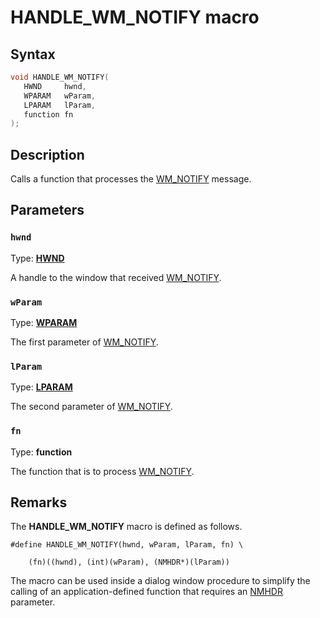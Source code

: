 # HANDLE_WM_NOTIFY macro

## Syntax

```cpp
void HANDLE_WM_NOTIFY(
   HWND     hwnd,
   WPARAM   wParam,
   LPARAM   lParam,
   function fn
);
```

## Description

Calls a function that processes the [WM_NOTIFY](https://learn.microsoft.com/windows/desktop/Controls/wm-notify) message.

## Parameters

### `hwnd`

Type: **[HWND](https://learn.microsoft.com/windows/desktop/WinProg/windows-data-types)**

A handle to the window that received [WM_NOTIFY](https://learn.microsoft.com/windows/desktop/Controls/wm-notify).

### `wParam`

Type: **[WPARAM](https://learn.microsoft.com/windows/desktop/WinProg/windows-data-types)**

The first parameter of [WM_NOTIFY](https://learn.microsoft.com/windows/desktop/Controls/wm-notify).

### `lParam`

Type: **[LPARAM](https://learn.microsoft.com/windows/desktop/WinProg/windows-data-types)**

The second parameter of [WM_NOTIFY](https://learn.microsoft.com/windows/desktop/Controls/wm-notify).

### `fn`

Type: **function**

The function that is to process [WM_NOTIFY](https://learn.microsoft.com/windows/desktop/Controls/wm-notify).

## Remarks

The **HANDLE_WM_NOTIFY** macro is defined as follows.

``` syntax
#define HANDLE_WM_NOTIFY(hwnd, wParam, lParam, fn) \

    (fn)((hwnd), (int)(wParam), (NMHDR*)(lParam))
```

The macro can be used inside a dialog window procedure to simplify the calling of an application-defined function that requires an [NMHDR](https://learn.microsoft.com/windows/desktop/api/richedit/ns-richedit-nmhdr) parameter.